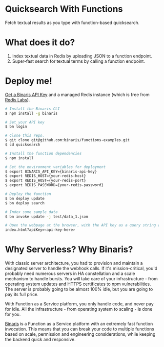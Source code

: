 # Quicksearch With Functions
Fetch textual results as you type with function-based quicksearch.

# What does it do?
1. Index textual data in Redis by uploading JSON to a function endpoint.
1. Super-fast search for textual terms by calling a function endpoint.

# Deploy me!

[Get a Binaris API Key](https://binaris.com/) and a managed Redis instance (which is free from [Redis Labs](www.redislabs.com)).

```bash
# Install the Binaris CLI
$ npm install -g binaris

# Set your API key
$ bn login

# Clone this repo.
$ git clone git@github.com:binaris/functions-examples.git
$ cd quicksearch

# Install the function dependencies
$ npm install

# Set the environment variables for deployment
$ export BINARIS_API_KEY={binaris-api-key}
$ export REDIS_HOST={your-redis-host}
$ export REDIS_HOST={your-redis-port}
$ export REDIS_PASSWORD={your-redis-password}

# Deploy the function
$ bn deploy update
$ bn deploy search

# Index some sample data
$ bn invoke update -j test/data_1.json

# Open the webpage at the browser, with the API key as a query string argument
index.html?apiKey=<api-key-here>
```

# Why Serverless? Why Binaris?
With classic server architecture, you had to provision and maintain a designated server to handle the webhook calls. If it's   mission-critical, you'd probably need numerous servers in HA constellation and a scale mechanism to handle bursts. You will take care of your infrastructure - from operating system updates and HTTPS certificates to npm vulnerabilities. The server is probably going to be almost 100% idle, but you are going to pay its full price.

With Function as a Service platform, you only handle code, and never pay for idle. All the infrastructure - from operating system to scaling - is done for you.

[Binaris](https://binaris.com/) is a Function as a Service platform with an extremely fast function invocation. This means that you can break your code to multiple functions based on scale, permission and engineering considerations, while keeping the backend quick and responsive. 
